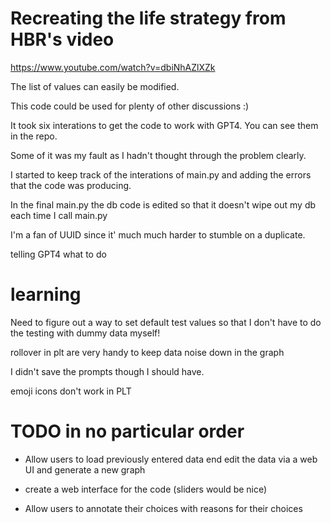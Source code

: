 # Recreating the life strategy from HBR's video

https://www.youtube.com/watch?v=dbiNhAZlXZk




The list of values can easily be modified.


This code could be used for plenty of other discussions :)

It took six interations to get the code to work with GPT4. You can see them in the repo. 

Some of it was my fault as I hadn't thought through the problem clearly.

I started to keep track of the interations of main.py and adding the errors that the code was producing.

In the final main.py the db code is edited so that it doesn't wipe out my db each time I call main.py

I'm a fan of UUID since it' much much harder to stumble on a duplicate.

telling GPT4 what to do

# learning

Need to figure out a way to set default test values so that I don't have to do the testing with dummy data myself!

rollover in plt are very handy to keep data noise down in the graph

I didn't save the prompts though I should have.

emoji icons don't work in PLT



# TODO in no particular order

* Allow users to load previously entered data end edit the data via a web UI and generate a new graph

* create a web interface for the code (sliders would be nice)

* Allow users to annotate their choices with reasons for their choices

